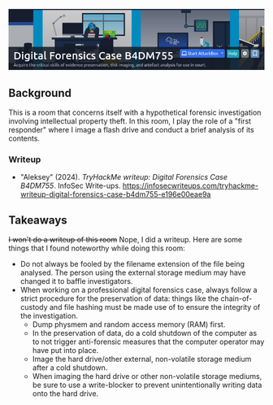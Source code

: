 
<a href="https://tryhackme.com/room/caseb4dm755" target="_blank"><img src="./banner.png" width="700px" /></a>

## Background

This is a room that concerns itself with a hypothetical forensic investigation involving intellectual property theft. In this room, I play the role of a "first responder" where I image a flash drive and conduct a brief analysis of its contents. 

### Writeup

* "Aleksey" (2024). _TryHackMe writeup: Digital Forensics Case B4DM755_. InfoSec Write-ups. https://infosecwriteups.com/tryhackme-writeup-digital-forensics-case-b4dm755-e196e00eae9a

## Takeaways

~~I won't do a writeup of this room~~ Nope, I did a writeup. Here are some things that I found noteworthy while doing this room:

* Do not always be fooled by the filename extension of the file being analysed. The person using the external storage medium may have changed it to baffle investigators.
* When working on a professional digital forensics case, always follow a strict procedure for the preservation of data: things like the chain-of-custody and file hashing must be made use of to ensure the integrity of the investigation.
    * Dump physmem and random access memory (RAM) first.
    * In the preservation of data, do a cold shutdown of the computer as to not trigger anti-forensic measures that the computer operator may have put into place.
    * Image the hard drive/other external, non-volatile storage medium after a cold shutdown.
    * When imaging the hard drive or other non-volatile storage mediums, be sure to use a write-blocker to prevent unintentionally writing data onto the hard drive.

